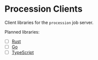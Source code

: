 # Procession Clients

Client libraries for the `procession` job server.

Planned libraries:

- [ ] [Rust](rs/README.md)
- [ ] [Go](go/README.md)
- [ ] [TypeScript](ts/README.md)
